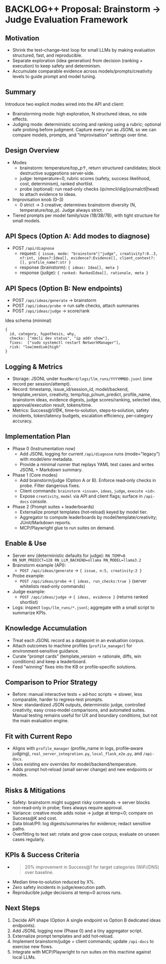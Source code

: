 # BACKLOG++ Proposal: Brainstorm → Judge Evaluation Framework

## Motivation
- Shrink the test–change–test loop for small LLMs by making evaluation structured, fast, and reproducible.
- Separate exploration (idea generation) from decision (ranking + execution) to keep safety and determinism.
- Accumulate comparable evidence across models/prompts/creativity levels to guide prompt and model tuning.

## Summary
Introduce two explicit modes wired into the API and client:
- Brainstorming mode: high exploration, N structured ideas, no side effects.
- Judging mode: deterministic scoring and ranking using a rubric; optional safe probing before judgment.
Capture every run as JSONL so we can compare models, prompts, and “improvisation” settings over time.

## Design Overview
- Modes
  - brainstorm: temperature/top_p↑, return structured candidates; block destructive suggestions server‑side.
  - judge: temperature=0, rubric scores (safety, success likelihood, cost, determinism), ranked shortlist.
  - probe (optional): run read‑only checks (ip/nmcli/dig/journalctl|head) to attach evidence to ideas.
- Improvisation knob (0–3)
  - 0 strict → 3 creative; determines brainstorm diversity (N, temperature/top_p). Judge always strict.
- Tiered prompts per model family/size (1B/3B/7B), with tight structure for small models.

## API Specs (Option A: Add modes to diagnose)
- POST `/api/diagnose`
  - request: `{ issue, mode: "brainstorm"|"judge", creativity?:0..3, n?:int, ideas?:Idea[], evidence?:Evidence[], client_context?:[], profile_name?:str }`
  - response (brainstorm): `{ ideas: Idea[], meta }`
  - response (judge): `{ ranked: RankedIdea[], rationale, meta }`

## API Specs (Option B: New endpoints)
- POST `/api/ideas/generate` → brainstorm
- POST `/api/ideas/probe` → run safe checks, attach summaries
- POST `/api/ideas/judge` → score/rank

Idea schema (minimal)
```
{
  id, category, hypothesis, why, 
  checks: ["nmcli dev status", "ip addr show"],
  fixes:  ["sudo systemctl restart NetworkManager"],
  risk: "low|medium|high"
}
```

## Logging & Metrics
- Storage: JSONL under `RoadNerd/logs/llm_runs/YYYYMMDD.jsonl` (one record per session/attempt).
- Record: timestamp, issue_id/session_id, model/backend, template_version, creativity, temp/top_p/num_predict, profile_name, brainstorm ideas, evidence digests, judge scores/ranking, selected idea, approval/execution result, tokens/time.
- Metrics: Success@1/@K, time‑to‑solution, steps‑to‑solution, safety incidents, token/latency budgets, escalation efficiency, per‑category accuracy.

## Implementation Plan
- Phase 0 (Instrumentation now)
  - Add JSONL logging for current `/api/diagnose` runs (mode="legacy") with model/env metadata.
  - Provide a minimal runner that replays YAML test cases and writes JSONL + Markdown summary.
- Phase 1 (Core modes)
  - Add brainstorm/judge (Option A or B). Enforce read‑only checks in probe. Filter dangerous fixes.
  - Client commands: `brainstorm <issue>`, `ideas`, `judge`, `execute <id>`.
  - Expose `creativity`, `model` via API and client flags; surface in `/api-docs` console.
- Phase 2 (Prompt suites + leaderboards)
  - Externalize prompt templates (hot‑reload) keyed by model tier.
  - Aggregator to compute leaderboards by model/template/creativity; JUnit/Markdown reports.
  - MCP/Playwright glue to run suites on demand.

## Enable & Use
- Server env (deterministic defaults for judge): `RN_TEMP=0 RN_NUM_PREDICT=128 RN_LLM_BACKEND=ollama RN_MODEL=llama3.2`
- Brainstorm example (API):
  - `POST /api/ideas/generate` → `{ issue, n:5, creativity:2 }`
- Probe example:
  - `POST /api/ideas/probe` → `{ ideas, run_checks:true }` (server whitelists read‑only commands)
- Judge example:
  - `POST /api/ideas/judge` → `{ ideas, evidence }` (returns ranked shortlist)
- Logs: inspect `logs/llm_runs/*.jsonl`; aggregate with a small script to summarize KPIs.

## Knowledge Accumulation
- Treat each JSONL record as a datapoint in an evaluation corpus.
- Attach outcomes to machine profiles (`profile_manager`) for environment‑sensitive guidance.
- Curate “prompt cards” (template_version → rationale, diffs, win conditions) and keep a leaderboard.
- Feed “winning” fixes into the KB or profile‑specific solutions.

## Comparison to Prior Strategy
- Before: manual interactive tests + ad‑hoc scripts → slower, less comparable, harder to regress‑test prompts.
- Now: standardized JSON outputs, deterministic judge, controlled creativity, easy cross‑model comparisons, and automated suites. Manual testing remains useful for UX and boundary conditions, but not the main evaluation engine.

## Fit with Current Repo
- Aligns with `profile_manager` (profile_name in logs, profile‑aware judging), `real_server_integration.py`, `local_flask_e2e.py`, and `/api-docs`.
- Uses existing env overrides for model/backend/temperature.
- Adds prompt hot‑reload (small server change) and new endpoints or modes.

## Risks & Mitigations
- Safety: brainstorm might suggest risky commands → server blocks non‑read‑only in probe; fixes always require approval.
- Variance: creative mode adds noise → judge at temp=0; compare on Success@K and cost.
- Data bloat/PII: log digests/summaries for evidence; redact sensitive paths.
- Overfitting to test set: rotate and grow case corpus; evaluate on unseen cases regularly.

## KPIs & Success Criteria
- >20% improvement in Success@1 for target categories (WiFi/DNS) over baseline.
- Median time‑to‑solution reduced by X%.
- Zero safety incidents in judge/execution path.
- Reproducible judge decisions at temp=0 across runs.

## Next Steps
1) Decide API shape (Option A single endpoint vs Option B dedicated ideas endpoints).
2) Add JSONL logging now (Phase 0) and a tiny aggregator script.
3) Externalize prompt templates and add hot‑reload.
4) Implement brainstorm/judge + client commands; update `/api-docs` to exercise new flows.
5) Integrate with MCP/Playwright to run suites on this machine against local LLMs.

